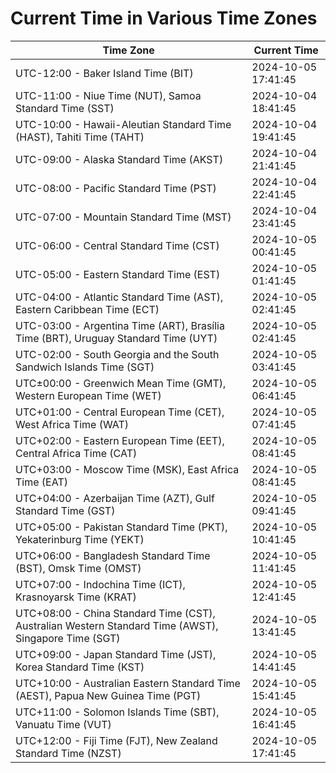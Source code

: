 # Current Time in Various Time Zones

| Time Zone | Current Time |
|-----------|--------------|
| UTC-12:00 - Baker Island Time (BIT) | 2024-10-05 17:41:45 |
| UTC-11:00 - Niue Time (NUT), Samoa Standard Time (SST) | 2024-10-04 18:41:45 |
| UTC-10:00 - Hawaii-Aleutian Standard Time (HAST), Tahiti Time (TAHT) | 2024-10-04 19:41:45 |
| UTC-09:00 - Alaska Standard Time (AKST) | 2024-10-04 21:41:45 |
| UTC-08:00 - Pacific Standard Time (PST) | 2024-10-04 22:41:45 |
| UTC-07:00 - Mountain Standard Time (MST) | 2024-10-04 23:41:45 |
| UTC-06:00 - Central Standard Time (CST) | 2024-10-05 00:41:45 |
| UTC-05:00 - Eastern Standard Time (EST) | 2024-10-05 01:41:45 |
| UTC-04:00 - Atlantic Standard Time (AST), Eastern Caribbean Time (ECT) | 2024-10-05 02:41:45 |
| UTC-03:00 - Argentina Time (ART), Brasília Time (BRT), Uruguay Standard Time (UYT) | 2024-10-05 02:41:45 |
| UTC-02:00 - South Georgia and the South Sandwich Islands Time (SGT) | 2024-10-05 03:41:45 |
| UTC±00:00 - Greenwich Mean Time (GMT), Western European Time (WET) | 2024-10-05 06:41:45 |
| UTC+01:00 - Central European Time (CET), West Africa Time (WAT) | 2024-10-05 07:41:45 |
| UTC+02:00 - Eastern European Time (EET), Central Africa Time (CAT) | 2024-10-05 08:41:45 |
| UTC+03:00 - Moscow Time (MSK), East Africa Time (EAT) | 2024-10-05 08:41:45 |
| UTC+04:00 - Azerbaijan Time (AZT), Gulf Standard Time (GST) | 2024-10-05 09:41:45 |
| UTC+05:00 - Pakistan Standard Time (PKT), Yekaterinburg Time (YEKT) | 2024-10-05 10:41:45 |
| UTC+06:00 - Bangladesh Standard Time (BST), Omsk Time (OMST) | 2024-10-05 11:41:45 |
| UTC+07:00 - Indochina Time (ICT), Krasnoyarsk Time (KRAT) | 2024-10-05 12:41:45 |
| UTC+08:00 - China Standard Time (CST), Australian Western Standard Time (AWST), Singapore Time (SGT) | 2024-10-05 13:41:45 |
| UTC+09:00 - Japan Standard Time (JST), Korea Standard Time (KST) | 2024-10-05 14:41:45 |
| UTC+10:00 - Australian Eastern Standard Time (AEST), Papua New Guinea Time (PGT) | 2024-10-05 15:41:45 |
| UTC+11:00 - Solomon Islands Time (SBT), Vanuatu Time (VUT) | 2024-10-05 16:41:45 |
| UTC+12:00 - Fiji Time (FJT), New Zealand Standard Time (NZST) | 2024-10-05 17:41:45 |
